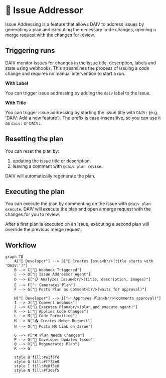 # 🤖 Issue Addressor

Issue Addressing is a feature that allows DAIV to address issues by generating a plan and executing the necessary code changes, opening a merge request with the changes for review.

## Triggering runs

DAIV monitor issues for changes in the issue title, description, labels and state using webhooks. This streamlines the process of issuing a code change and requires no manual intervention to start a run.

**With Label**

You can trigger issue addressing by adding the `daiv` label to the issue.

**With Title**

You can trigger issue addressing by starting the issue title with `DAIV:` (e.g. 'DAIV: Add a new feature'). The prefix is case-insensitive, so you can use it as `daiv:` or `DAIV:`.

## Resetting the plan

You can reset the plan by:

  1. updating the issue title or description.
  2. leaving a comment with `@daiv plan revise`.

DAIV will automatically regenerate the plan.

## Executing the plan

You can execute the plan by commenting on the issue with `@daiv plan execute`. DAIV will execute the plan and open a merge request with the changes for you to review.

After a first plan is executed on an issue, executing a second plan will override the previous merge request.

## Workflow

```mermaid
graph TD
    A["👤 Developer"] --> B["📝 Creates Issue<br/>(title starts with 'DAIV:')"]
    B --> C["🔔 Webhook Triggered"]
    C --> D["🤖 Issue Addressor Agent"]
    D --> E["📋 Analyzes Issue<br/>(title, description, images)"]
    E --> F["💡 Generates Plan"]
    F --> G["💬 Posts Plan as Comment<br/>(waits for approval)"]

    H["👤 Developer"] --> I["✅ Approves Plan<br/>(comments approval)"]
    I --> J["🔔 Comment Webhook"]
    J --> K["🔨 Executes Plan<br/>(plan_and_execute agent)"]
    K --> L["📝 Applies Code Changes"]
    L --> M["🎨 Code Formatting"]
    M --> N["📤 Creates Merge Request"]
    N --> O["💬 Posts MR Link on Issue"]

    G --> P["❌ Plan Needs Changes"]
    P --> Q["📝 Developer Updates Issue"]
    Q --> R["🔄 Regenerates Plan"]
    R --> G

    style B fill:#e1f5fe
    style G fill:#fff3e0
    style I fill:#e8f5e8
    style N fill:#f3e5f5
```
